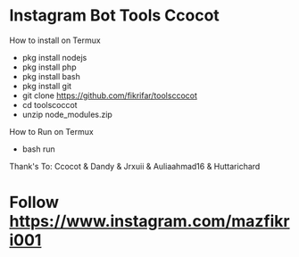 # Instagram Bot Tools Ccocot

How to install on Termux
* pkg install nodejs
* pkg install php
* pkg install bash
* pkg install git
* git clone https://github.com/fikrifar/toolsccocot
* cd toolscoccot
* unzip node_modules.zip

How to Run on Termux
* bash run


Thank's To: Ccocot & Dandy & Jrxuii & Auliaahmad16 & Huttarichard

# Follow https://www.instagram.com/mazfikri001

